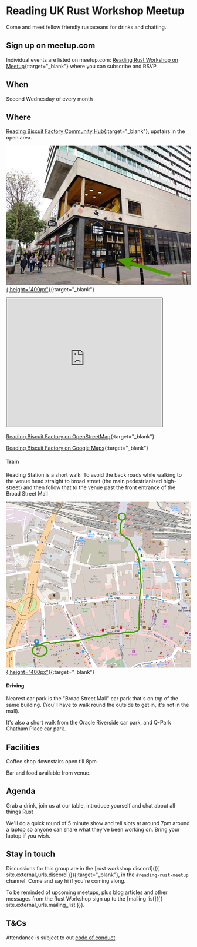 # Reading UK Rust Workshop Meetup

Come and meet fellow friendly rustaceans for drinks and chatting.

## Sign up on meetup.com

Individual events are listed on meetup.com: [Reading Rust Workshop on Meetup](https://www.meetup.com/reading-rust-workshop/){:target="_blank"} where you can subscribe and RSVP.

## When

Second Wednesday of every month

## Where

[Reading Biscuit Factory Community Hub](https://www.readingbiscuitfactory.co.uk/about-us){:target="_blank"}, upstairs in the open area.

[![photo of biscuit factory from street](/img/IMG_20240514_174117-biscuit-factory.jpg){:height="400px"}](/img/IMG_20240514_174117-biscuit-factory.jpg){:target="_blank"}

<iframe width="425" height="350" src="https://www.openstreetmap.org/export/embed.html?bbox=-0.9789875149726869%2C51.45344865942741%2C-0.9759673476219178%2C51.456849870989394&amp;layer=mapnik&amp;marker=51.455149296885985%2C-0.9774774312973022" style="border: 1px solid black"></iframe>

[Reading Biscuit Factory on OpenStreetMap](https://www.openstreetmap.org/?mlat=51.45515&amp;mlon=-0.97748#map=19/51.45515/-0.97748){:target="_blank"}

[Reading Biscuit Factory on Google Maps](https://maps.app.goo.gl/EvYwaTu4Nc7yKdXQA){:target="_blank"}

#### Train

Reading Station is a short walk. To avoid the back roads while walking to the venue head straight to broad street (the main pedestrianized high-street) and then follow that to the venue past the front entrance of the Broad Street Mall

[![map of walking to Biscuit Factory](/img/station-to-biscuit-factory-walk.png){:height="400px"}](/img/station-to-biscuit-factory-walk.png){:target="_blank"}

#### Driving

Nearest car park is the "Broad Street Mall" car park that's on top of the same building. (You'll have to walk round the outside to get in, it's not in the mall).

It's also a short walk from the Oracle Riverside car park, and Q-Park Chatham Place car park.

## Facilities

Coffee shop downstairs open till 8pm

Bar and food available from venue.

## Agenda

Grab a drink, join us at our table, introduce yourself and chat about all things Rust

We'll do a quick round of 5 minute show and tell slots at around 7pm around a laptop so anyone can share what they've been working on. Bring your laptop if you wish.

## Stay in touch

Discussions for this group are in the [rust workshop discord]({{ site.external_urls.discord }}){:target="_blank"}, in the `#reading-rust-meetup` channel. Come and say hi if you're coming along.

To be reminded of upcoming meetups, plus blog articles and other messages from the Rust Workshop sign up to the [mailing list]({{ site.external_urls.mailing_list }}).

## T&Cs

Attendance is subject to out [code of conduct](/policies/conduct)
